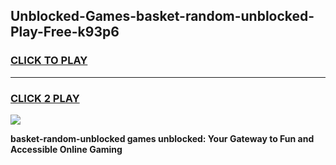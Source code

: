 
## Unblocked-Games-basket-random-unblocked-Play-Free-k93p6
<h3>
<a href="https://premium76.site?title=basket-random-unblocked&ref=18A1">CLICK TO PLAY</a></h3>
<hr>

<h3>
<a href="https://premium76.site?title=basket-random-unblocked&ref=18A1">CLICK 2 PLAY</a>
  
</h3>

<a href="https://premium76.site?title=basket-random-unblocked&ref=18A1"><img src="https://clearcache.store/games.png"></a>


**basket-random-unblocked games unblocked: Your Gateway to Fun and Accessible Online Gaming**
